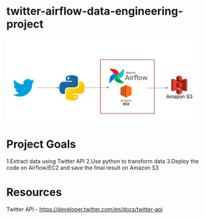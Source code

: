 # twitter-airflow-data-engineering-project

<img src="architecture.jpg">


# Project Goals
 1.Extract data using Twitter API
 2.Use python to transform data 
 3.Deploy the code on Airflow/EC2 and save the final result on Amazon S3 


# Resources 

Twitter API - https://developer.twitter.com/en/docs/twitter-api
